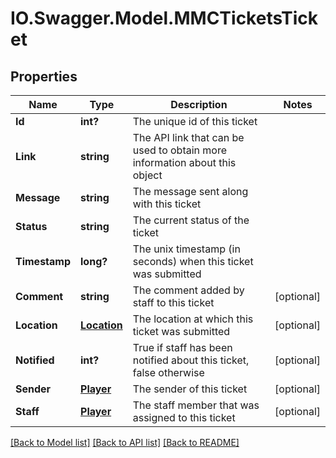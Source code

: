 # IO.Swagger.Model.MMCTicketsTicket
## Properties

Name | Type | Description | Notes
------------ | ------------- | ------------- | -------------
**Id** | **int?** | The unique id of this ticket | 
**Link** | **string** | The API link that can be used to obtain more information about this object | 
**Message** | **string** | The message sent along with this ticket | 
**Status** | **string** | The current status of the ticket | 
**Timestamp** | **long?** | The unix timestamp (in seconds) when this ticket was submitted | 
**Comment** | **string** | The comment added by staff to this ticket | [optional] 
**Location** | [**Location**](Location.md) | The location at which this ticket was submitted | [optional] 
**Notified** | **int?** | True if staff has been notified about this ticket, false otherwise | [optional] 
**Sender** | [**Player**](Player.md) | The sender of this ticket | [optional] 
**Staff** | [**Player**](Player.md) | The staff member that was assigned to this ticket | [optional] 

[[Back to Model list]](../README.md#documentation-for-models) [[Back to API list]](../README.md#documentation-for-api-endpoints) [[Back to README]](../README.md)

